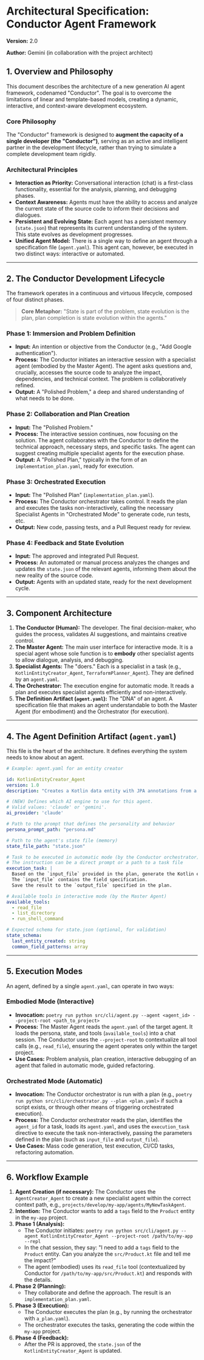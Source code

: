 # Architectural Specification: Conductor Agent Framework

**Version:** 2.0

**Author:** Gemini (in collaboration with the project architect)

## 1. Overview and Philosophy

This document describes the architecture of a new generation AI agent framework, codenamed "Conductor". The goal is to overcome the limitations of linear and template-based models, creating a dynamic, interactive, and context-aware development ecosystem.

### Core Philosophy

The "Conductor" framework is designed to **augment the capacity of a single developer (the "Conductor")**, serving as an active and intelligent partner in the development lifecycle, rather than trying to simulate a complete development team rigidly.

### Architectural Principles

*   **Interaction as Priority:** Conversational interaction (chat) is a first-class functionality, essential for the analysis, planning, and debugging phases.
*   **Context Awareness:** Agents must have the ability to access and analyze the current state of the source code to inform their decisions and dialogues.
*   **Persistent and Evolving State:** Each agent has a persistent memory (`state.json`) that represents its current understanding of the system. This state evolves as development progresses.
*   **Unified Agent Model:** There is a single way to define an agent through a specification file (`agent.yaml`). This agent can, however, be executed in two distinct ways: interactive or automated.

---

## 2. The Conductor Development Lifecycle

The framework operates in a continuous and virtuous lifecycle, composed of four distinct phases.

> **Core Metaphor:** "State is part of the problem, state evolution is the plan, plan completion is state evolution within the agents."

### Phase 1: Immersion and Problem Definition
*   **Input:** An intention or objective from the Conductor (e.g., "Add Google authentication").
*   **Process:** The Conductor initiates an interactive session with a specialist agent (embodied by the Master Agent). The agent asks questions and, crucially, accesses the source code to analyze the impact, dependencies, and technical context. The problem is collaboratively refined.
*   **Output:** A "Polished Problem," a deep and shared understanding of what needs to be done.

### Phase 2: Collaboration and Plan Creation
*   **Input:** The "Polished Problem."
*   **Process:** The interactive session continues, now focusing on the solution. The agent collaborates with the Conductor to define the technical approach, necessary steps, and specific tasks. The agent can suggest creating multiple specialist agents for the execution phase.
*   **Output:** A "Polished Plan," typically in the form of an `implementation_plan.yaml`, ready for execution.

### Phase 3: Orchestrated Execution
*   **Input:** The "Polished Plan" (`implementation_plan.yaml`).
*   **Process:** The Conductor orchestrator takes control. It reads the plan and executes the tasks non-interactively, calling the necessary Specialist Agents in "Orchestrated Mode" to generate code, run tests, etc.
*   **Output:** New code, passing tests, and a Pull Request ready for review.

### Phase 4: Feedback and State Evolution
*   **Input:** The approved and integrated Pull Request.
*   **Process:** An automated or manual process analyzes the changes and updates the `state.json` of the relevant agents, informing them about the new reality of the source code.
*   **Output:** Agents with an updated state, ready for the next development cycle.

---

## 3. Component Architecture

1.  **The Conductor (Human):** The developer. The final decision-maker, who guides the process, validates AI suggestions, and maintains creative control.
2.  **The Master Agent:** The main user interface for interactive mode. It is a special agent whose sole function is to **embody** other specialist agents to allow dialogue, analysis, and debugging.
3.  **Specialist Agents:** The "doers." Each is a specialist in a task (e.g., `KotlinEntityCreator_Agent`, `TerraformPlanner_Agent`). They are defined by an `agent.yaml`.
4.  **The Orchestrator:** The execution engine for automatic mode. It reads a plan and executes specialist agents efficiently and non-interactively.
5.  **The Definition Artifact (`agent.yaml`):** The "DNA" of an agent. A specification file that makes an agent understandable to both the Master Agent (for embodiment) and the Orchestrator (for execution).

---

## 4. The Agent Definition Artifact (`agent.yaml`)

This file is the heart of the architecture. It defines everything the system needs to know about an agent.

```yaml
# Example: agent.yaml for an entity creator

id: KotlinEntityCreator_Agent
version: 1.0
description: "Creates a Kotlin data entity with JPA annotations from a specification."

# (NEW) Defines which AI engine to use for this agent.
# Valid values: 'claude' or 'gemini'.
ai_provider: 'claude'

# Path to the prompt that defines the personality and behavior
persona_prompt_path: "persona.md"

# Path to the agent's state file (memory)
state_file_path: "state.json"

# Task to be executed in automatic mode (by the Conductor orchestrator)
# The instruction can be a direct prompt or a path to a task file
execution_task: |
  Based on the `input_file` provided in the plan, generate the Kotlin entity.
  The `input_file` contains the field specification.
  Save the result to the `output_file` specified in the plan.

# Available tools in interactive mode (by the Master Agent)
available_tools:
  - read_file
  - list_directory
  - run_shell_command

# Expected schema for state.json (optional, for validation)
state_schema:
  last_entity_created: string
  common_field_patterns: array
```

---

## 5. Execution Modes

An agent, defined by a single `agent.yaml`, can operate in two ways:

### Embodied Mode (Interactive)
*   **Invocation:** `poetry run python src/cli/agent.py --agent <agent_id> --project-root <path_to_project>`
*   **Process:** The Master Agent reads the `agent.yaml` of the target agent. It loads the persona, state, and tools (`available_tools`) into a chat session. The Conductor uses the `--project-root` to contextualize all tool calls (e.g., `read_file`), ensuring the agent operates only within the target project.
*   **Use Cases:** Problem analysis, plan creation, interactive debugging of an agent that failed in automatic mode, guided refactoring.

### Orchestrated Mode (Automatic)
*   **Invocation:** The Conductor orchestrator is run with a plan (e.g., `poetry run python src/cli/orchestrator.py --plan <plan.yaml>` if such a script exists, or through other means of triggering orchestrated execution).
*   **Process:** The Conductor orchestrator reads the plan, identifies the `agent_id` for a task, loads its `agent.yaml`, and uses the `execution_task` directive to execute the task non-interactively, passing the parameters defined in the plan (such as `input_file` and `output_file`).
*   **Use Cases:** Mass code generation, test execution, CI/CD tasks, refactoring automation.

---

## 6. Workflow Example

1.  **Agent Creation (if necessary):** The Conductor uses the `AgentCreator_Agent` to create a new specialist agent within the correct context path, e.g., `projects/develop/my-app/agents/MyNewTaskAgent`.
2.  **Intention:** The Conductor wants to add a `tags` field to the `Product` entity in the `my-app` project.
3.  **Phase 1 (Analysis):**
    *   The Conductor initiates: `poetry run python src/cli/agent.py --agent KotlinEntityCreator_Agent --project-root /path/to/my-app --repl`
    *   In the chat session, they say: "I need to add a `tags` field to the `Product` entity. Can you analyze the `src/Product.kt` file and tell me the impact?"
    *   The agent (embodied) uses its `read_file` tool (contextualized by Conductor for `/path/to/my-app/src/Product.kt`) and responds with the details.
4.  **Phase 2 (Planning):**
    *   They collaborate and define the approach. The result is an `implementation_plan.yaml`.
5.  **Phase 3 (Execution):**
    *   The Conductor executes the plan (e.g., by running the orchestrator with `a_plan.yaml`).
    *   The orchestrator executes the tasks, generating the code within the `my-app` project.
6.  **Phase 4 (Feedback):**
    *   After the PR is approved, the `state.json` of the `KotlinEntityCreator_Agent` is updated.
